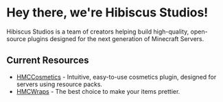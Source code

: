 # Hey there, we're Hibiscus Studios!

Hibiscus Studios is a team of creators helping build high-quality, open-source plugins designed for the next generation of Minecraft Servers.

## Current Resources
- [HMCCosmetics](https://polymart.org/resource/hmccosmetics.1879) - Intuitive, easy-to-use cosmetics plugin, designed for servers using resource packs.
- [HMCWraps](https://github.com/HibiscusMC/HMCWraps) - The best choice to make your items prettier.
